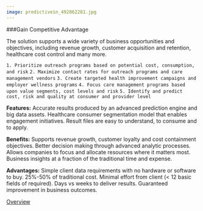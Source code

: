 ```yaml
---
image: predictivein_492862281.jpg
---
```


###Gain Competitive Advantage

The solution supports a wide variety of business opportunities and objectives, including revenue growth, customer acquisition and retention, healthcare cost control and many more. 

`1.	Prioritize outreach programs based on potential cost, consumption, and risk`
`2.	Maximize contact rates for outreach programs and care management vendors`
`3.	Create targeted health improvement campaigns and employer wellness programs`
`4.	Focus care management programs based upon value segments, cost levels and risk`
`5.	Identify and predict cost, risk and quality at consumer and provider level`

**Features:**
	Accurate results produced by an advanced prediction engine and big data assets.
	Healthcare consumer segmentation model that enables engagement initiatives.
	Result files are easy to understand, to consume and to apply.

**Benefits:**
	Supports revenue growth, customer loyalty and cost containment objectives.
	Better decision making through advanced analytic processes.
	Allows companies to focus and allocate resources where it matters most.
	Business insights at a fraction of the traditional time and expense.

**Advantages:**
	Simple client data requirements with no hardware or software to buy.
	25%-50% of traditional cost.
	Minimal effort from client (< 12 basic fields of required).
	Days vs weeks to deliver results.
	Guaranteed improvement in business outcomes.

[Overview]

[Overview]: /solutions/overview-predictiveinsights-gaincompetitivead.html
